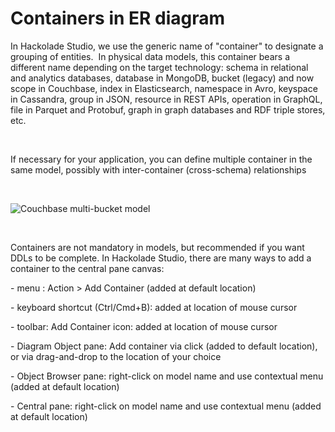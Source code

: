 # Containers in ER diagram

In Hackolade Studio, we use the generic name of "container" to designate a grouping of entities.&nbsp; In physical data models, this container bears a different name depending on the target technology: schema in relational and analytics databases, database in MongoDB, bucket (legacy) and now scope in Couchbase, index in Elasticsearch, namespace in Avro, keyspace in Cassandra, group in JSON, resource in REST APIs, operation in GraphQL, file in Parquet and Protobuf, graph in graph databases and RDF triple stores, etc.

&nbsp;

If necessary for your application, you can define multiple container in the same model, possibly with inter-container (cross-schema) relationships

&nbsp;

![Couchbase multi-bucket model](<lib/Couchbase multi-bucket model.png>)

&nbsp;

Containers are not mandatory in models, but recommended if you want DDLs to be complete. In Hackolade Studio, there are many ways to add a container to the central pane canvas:

\- menu : Action \> Add Container (added at default location)

\- keyboard shortcut (Ctrl/Cmd+B): added at location of mouse cursor

\- toolbar: Add Container icon: added at location of mouse cursor

\- Diagram Object pane: Add container via click (added to default location), or via drag-and-drop to the location of your choice

\- Object Browser pane: right-click on model name and use contextual menu (added at default location)

\- Central pane: right-click on model name and use contextual menu (added at default location)

&nbsp;

&nbsp;

